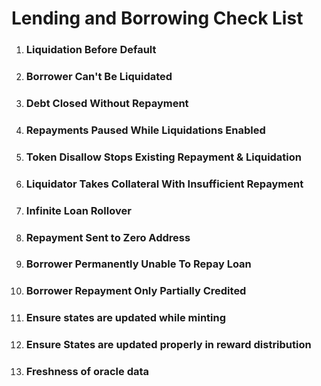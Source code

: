 # Lending and Borrowing Check List

1. ### Liquidation Before Default
2. ### Borrower Can't Be Liquidated
3. ### Debt Closed Without Repayment
4. ### Repayments Paused While Liquidations Enabled
5. ### Token Disallow Stops Existing Repayment & Liquidation
6. ### Liquidator Takes Collateral With Insufficient Repayment
7. ### Infinite Loan Rollover
8. ### Repayment Sent to Zero Address
9. ### Borrower Permanently Unable To Repay Loan
10. ### Borrower Repayment Only Partially Credited
11. ### Ensure states are updated while minting
12. ### Ensure States are updated properly in reward distribution
13. ### Freshness of oracle data
